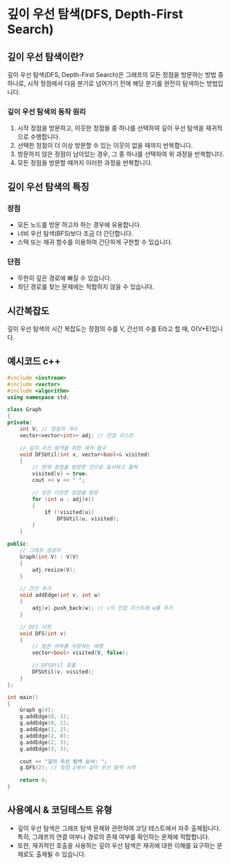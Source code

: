 # 깊이 우선 탐색(DFS, Depth-First Search)

## 깊이 우선 탐색이란?
 깊이 우선 탐색(DFS, Depth-First Search)은 그래프의 모든 정점을 방문하는 방법 중 하나로, 시작 정점에서 다음 분기로 넘어가기 전에 해당 분기를 완전히 탐색하는 방법입니다.

### 깊이 우선 탐색의 동작 원리
1. 시작 정점을 방문하고, 이웃한 정점들 중 하나를 선택하여 깊이 우선 탐색을 재귀적으로 수행합니다.
2. 선택한 정점이 더 이상 방문할 수 있는 이웃이 없을 때까지 반복합니다.
3. 방문하지 않은 정점이 남아있는 경우, 그 중 하나를 선택하여 위 과정을 반복합니다.
4. 모든 정점을 방문할 때까지 이러한 과정을 반복합니다.

## 깊이 우선 탐색의 특징
 
 ### 장점
* 모든 노드를 방문 하고자 하는 경우에 유용합니다.
* 너비 우선 탐색(BFS)보다 조금 더 간단합니다.
* 스택 또는 재귀 함수를 이용하여 간단하게 구현할 수 있습니다.

 ### 단점
* 무한히 깊은 경로에 빠질 수 있습니다.
* 최단 경로를 찾는 문제에는 적합하지 않을 수 있습니다.
 
## 시간복잡도
 깊이 우선 탐색의 시간 복잡도는 정점의 수를 V, 간선의 수를 E라고 할 때, O(V+E)입니다.
 
## 예시코드 c++
```cpp
#include <iostream>
#include <vector>
#include <algorithm>
using namespace std;

class Graph 
{
private:
    int V; // 정점의 개수
    vector<vector<int>> adj; // 인접 리스트

    // 깊이 우선 탐색을 위한 재귀 함수
    void DFSUtil(int v, vector<bool>& visited) 
    {
        // 현재 정점을 방문한 것으로 표시하고 출력
        visited[v] = true;
        cout << v << " ";

        // 모든 이웃한 정점을 방문
        for (int u : adj[v]) 
        {
            if (!visited[u])
                DFSUtil(u, visited);
        }
    }

public:
    // 그래프 생성자
    Graph(int V) : V(V) 
    {
        adj.resize(V);
    }

    // 간선 추가
    void addEdge(int v, int w) 
    {
        adj[v].push_back(w); // v의 인접 리스트에 w를 추가
    }

    // DFS 시작
    void DFS(int v) 
    {
        // 방문 여부를 저장하는 배열
        vector<bool> visited(V, false);

        // DFSUtil 호출
        DFSUtil(v, visited);
    }
};

int main() 
{
    Graph g(4);
    g.addEdge(0, 1);
    g.addEdge(0, 2);
    g.addEdge(1, 2);
    g.addEdge(2, 0);
    g.addEdge(2, 3);
    g.addEdge(3, 3);

    cout << "깊이 우선 탐색 순서: ";
    g.DFS(2); // 정점 2에서 깊이 우선 탐색 시작

    return 0;
}
```
## 사용예시 & 코딩테스트 유형
* 깊이 우선 탐색은 그래프 탐색 문제와 관련하여 코딩 테스트에서 자주 출제됩니다. 특히, 그래프의 연결 여부나 경로의 존재 여부를 확인하는 문제에 적합합니다.
* 또한, 재귀적인 호출을 사용하는 깊이 우선 탐색은 재귀에 대한 이해를 요구하는 문제로도 출제될 수 있습니다.
